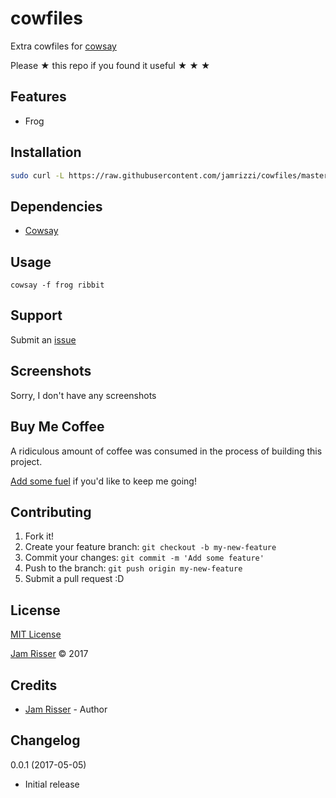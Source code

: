 # cowfiles

Extra cowfiles for [cowsay](https://github.com/piuccio/cowsay)

Please &#9733; this repo if you found it useful &#9733; &#9733; &#9733;


## Features
<!------------------------------------------------------->

* Frog


## Installation
<!------------------------------------------------------->

```sh
sudo curl -L https://raw.githubusercontent.com/jamrizzi/cowfiles/master/install.sh | sudo bash
```


## Dependencies
<!------------------------------------------------------->

* [Cowsay](https://github.com/piuccio/cowsay)


## Usage
<!------------------------------------------------------->

```
cowsay -f frog ribbit
```


## Support
<!------------------------------------------------------->

Submit an [issue](https://github.com/jamrizzi/cowfiles/issues/new)


## Screenshots
<!------------------------------------------------------->

Sorry, I don't have any screenshots


## Buy Me Coffee
<!------------------------------------------------------->

A ridiculous amount of coffee was consumed in the process of building this project.

[Add some fuel](https://jamrizzi.com/#!/buy-me-coffee) if you'd like to keep me going!


## Contributing
<!------------------------------------------------------->

1. Fork it!
2. Create your feature branch: `git checkout -b my-new-feature`
3. Commit your changes: `git commit -m 'Add some feature'`
4. Push to the branch: `git push origin my-new-feature`
5. Submit a pull request :D


## License
<!------------------------------------------------------->

[MIT License](https://github.com/jamrizzi/cowfiles/blob/master/LICENSE)

[Jam Risser](https://jamrizzi.com) &copy; 2017


## Credits
<!------------------------------------------------------->

* [Jam Risser](https://jamrizzi.com) - Author


## Changelog
<!------------------------------------------------------->

0.0.1 (2017-05-05)
* Initial release
